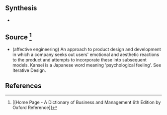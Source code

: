 ## Synthesis
- 
## Source [^1]
- (affective engineering) An approach to product design and development in which a company seeks out users' emotional and aesthetic reactions to the product and attempts to incorporate these into subsequent models. Kansei is a Japanese word meaning 'psychological feeling'. See Iterative Design.
## References

[^1]: [[Home Page - A Dictionary of Business and Management 6th Edition by Oxford Reference]]